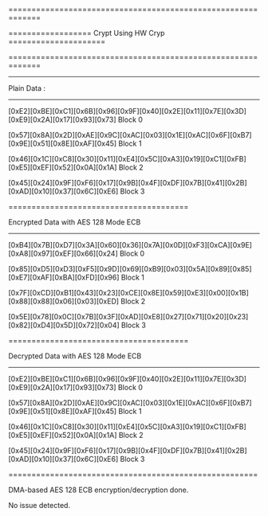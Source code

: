  =============================================================

 ================== Crypt Using HW Cryp  =====================

 =============================================================

 ---------------------------------------

 Plain Data :

 ---------------------------------------

[0xE2][0xBE][0xC1][0x6B][0x96][0x9F][0x40][0x2E][0x11][0x7E][0x3D][0xE9][0x2A][0x17][0x93][0x73] Block 0 

[0x57][0x8A][0x2D][0xAE][0x9C][0xAC][0x03][0x1E][0xAC][0x6F][0xB7][0x9E][0x51][0x8E][0xAF][0x45] Block 1 

[0x46][0x1C][0xC8][0x30][0x11][0xE4][0x5C][0xA3][0x19][0xC1][0xFB][0xE5][0xEF][0x52][0x0A][0x1A] Block 2 

[0x45][0x24][0x9F][0xF6][0x17][0x9B][0x4F][0xDF][0x7B][0x41][0x2B][0xAD][0x10][0x37][0x6C][0xE6] Block 3 


 =======================================

 Encrypted Data with AES 128  Mode  ECB

 ---------------------------------------

[0xB4][0x7B][0xD7][0x3A][0x60][0x36][0x7A][0x0D][0xF3][0xCA][0x9E][0xA8][0x97][0xEF][0x66][0x24] Block 0 

[0x85][0xD5][0xD3][0xF5][0x9D][0x69][0xB9][0x03][0x5A][0x89][0x85][0xE7][0xAF][0xBA][0xFD][0x96] Block 1 

[0x7F][0xCD][0xB1][0x43][0x23][0xCE][0x8E][0x59][0xE3][0x00][0x1B][0x88][0x88][0x06][0x03][0xED] Block 2 

[0x5E][0x78][0x0C][0x7B][0x3F][0xAD][0xE8][0x27][0x71][0x20][0x23][0x82][0xD4][0x5D][0x72][0x04] Block 3 


 =======================================

 Decrypted Data with AES 128  Mode  ECB

 ---------------------------------------

[0xE2][0xBE][0xC1][0x6B][0x96][0x9F][0x40][0x2E][0x11][0x7E][0x3D][0xE9][0x2A][0x17][0x93][0x73] Block 0 

[0x57][0x8A][0x2D][0xAE][0x9C][0xAC][0x03][0x1E][0xAC][0x6F][0xB7][0x9E][0x51][0x8E][0xAF][0x45] Block 1 

[0x46][0x1C][0xC8][0x30][0x11][0xE4][0x5C][0xA3][0x19][0xC1][0xFB][0xE5][0xEF][0x52][0x0A][0x1A] Block 2 

[0x45][0x24][0x9F][0xF6][0x17][0x9B][0x4F][0xDF][0x7B][0x41][0x2B][0xAD][0x10][0x37][0x6C][0xE6] Block 3 

======================================================


 DMA-based AES 128 ECB encryption/decryption done.


 No issue detected.
